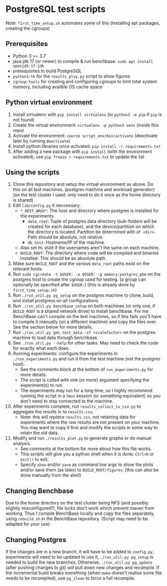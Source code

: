 PostgreSQL test scripts
=======================

Note: `first_time_setup.sh` automates some of this (installing apt packages, creating the cgroups)


Prerequisites
-------------

- Python 3 >= 3.7
- java jdk 17 (or newer) to compile & run benchbase: `sudo apt install openjdk-17-jdk`
- prerequisites to build PostgreSQL
- `python3-tk` for the `results_ploy.py` script to show figures
- `cgroup-tools` for creating and configuring cgroups to limit total system memory, including availble OS cache space


Python virtual environment
--------------------------

1. Install virtualenv with `pip install virtualenv` (or `python3 -m pip` if `pip` is not found)
2. Create the virtual environment: `virtualenv -p python3 venv` (inside this repo)
3. Activate the environment: `source script_env/bin/activate` (deactivate later by running `deactivate`)
4. Install python libraries once activated: `pip install -r requirements.txt`
5. After adding a new package with `pip install` (with the environment activated), use `pip freeze > requirements.txt` to update the list


Using the scripts
-----------------

1. Clone this repository and setup the virtual environment as above. Do this on all test machines. (postgres machine and workload generator) (on the test cluster I used: only need to do it once as the home directory is shared)
2. Edit `lib/config.py` if neccessary.
    - `*_HOST_ARGS*`: The host and directory where postgres is installed for the experiments.
        - `data_root`: Tuple of postgres data directory (sub-folders will be created for each database), and the device/partition on which the directory is located. Partition be determined with `df <dir>`. Path should be absolute, not relative.
        - `db_host`: Hostname/IP of the machine.
    - Also set `PG_USER` if the usernames aren't the same on each machine.
    - `BUILD_ROOT`: The directory where code will be compiled and binaries installed. This should be an absolute path.
3. Make sure `BUILD_ROOT` and the various `data_root` paths exist on the relevant hosts.
4. Run `sudo cgcreate -t $USER: -a $USER: -g memory:postgres_pbm` on the postgres host to create the cgroup used for testing. (a group can optionally be specified after `$USER:`) (this is already done by `first_time_setup.sh`)
5. Run `./run_util.py pg_setup` on the postgres machine to clone, build, and install postgress on all configurations.
6. Run `./run_util.py benchbase_setup` on both machines (or only one, if `BUILD_ROOT` is a shared network drive) to install benchbase. For me BenchBase can't compile on the test machines, so if this fails you'll have to compile it manually (on a different machine) and copy the files over. See the section below for more details.
7. Run `./run_util.py gen_test_data -sf <scalefactor>` on the postgres machine to load data through benchbase.
8. See `./run_util.py --help` for other tasks. May need to check the code for exactly what each does.
9. Running experiments: configure the experiments in `./run_experiments.py` and run it from the _test_ machine (not the postgres host).
    - See the comments block at the bottom of `run_experiments.py` for more details.
    - The script is called with one (or more) argument specifying the experiment(s) to run.
    - The experiments may run for a long time, so I highly recommend running the script in a `tmux` session (or something equivalent) so you don't need to stay connected to the machine.
10. After experiments complete, run `results_collect_to_csv.py` to aggregate the results in to `results.csv`.
    - Note: this will _replace_ `results.csv`, not retaining data for experiments where the raw results are not present on your machine. You may want to copy it first and modify the scripts in some way to retain the old data.
11. Modify and run `./results_plot.py` to generate graphs or do manual analysis.
    - See comments at the bottom for more about how this file works.
    - This scripts will give you a python shell when it is done: `Ctrl+D` or `exit()` to exit.
    - Specify `show` and/or `save` as command line args to show the plots and/or save them (as latex) to `BUILD_ROOT/figures`. (this can also be done manually from the shell)


Changing Benchbase
------------------
Due to the home directory on the test cluster being NFS (and possibly slightly misconfigured?), file locks don't work which prevent maven from working. Thus I compile BenchBase locally and copy the files separately, using `rebuild.sh` in the BenchBase repository. (Script may need to be adapted for your use)


Changing Postgres
-----------------
If the changes are in a new branch, it will have to be added to `config.py`, experiments will need to be updated to use it, `./run_util.py pg_setup` is needed to build the new branches. Otherwise, `./run_util.py pg_update` (after pushing changes to git) will pull down new changes and recompile. If the incremental build breaks something (when `make` doesn't realise some file needs to be recompiled), use `pg_clean` to force a full recompile.
